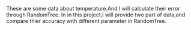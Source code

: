 These are some data about temperature.And I will calculate their error through RandomTree.
In in this project,i will provide two part of data,and compare thier accuracy
with different parameter in RandomTree.